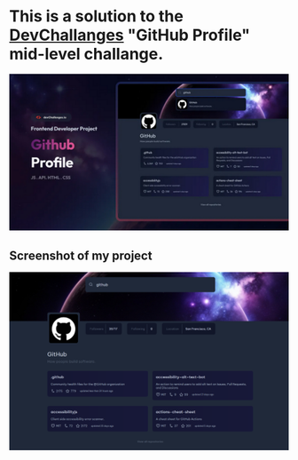# This is a solution to the [DevChallanges](https://devchallenges.io/) "GitHub Profile" mid-level challange.

![DevChallanges thumbnail](DevChallangesThumbnail.png)

## Screenshot of my project
![Screenshot](Screenshot.png)
